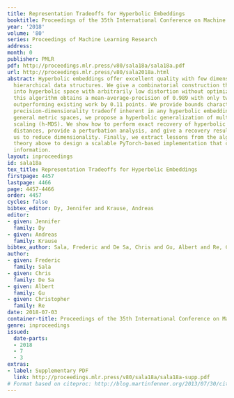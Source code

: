 ```yaml
---
title: Representation Tradeoffs for Hyperbolic Embeddings
booktitle: Proceedings of the 35th International Conference on Machine Learning
year: '2018'
volume: '80'
series: Proceedings of Machine Learning Research
address: 
month: 0
publisher: PMLR
pdf: http://proceedings.mlr.press/v80/sala18a/sala18a.pdf
url: http://proceedings.mlr.press/v80/sala2018a.html
abstract: Hyperbolic embeddings offer excellent quality with few dimensions when embedding
  hierarchical data structures. We give a combinatorial construction that embeds trees
  into hyperbolic space with arbitrarily low distortion without optimization. On WordNet,
  this algorithm obtains a mean-average-precision of 0.989 with only two dimensions,
  outperforming existing work by 0.11 points. We provide bounds characterizing the
  precision-dimensionality tradeoff inherent in any hyperbolic embedding. To embed
  general metric spaces, we propose a hyperbolic generalization of multidimensional
  scaling (h-MDS). We show how to perform exact recovery of hyperbolic points from
  distances, provide a perturbation analysis, and give a recovery result that enables
  us to reduce dimensionality. Finally, we extract lessons from the algorithms and
  theory above to design a scalable PyTorch-based implementation that can handle incomplete
  information.
layout: inproceedings
id: sala18a
tex_title: Representation Tradeoffs for Hyperbolic Embeddings
firstpage: 4457
lastpage: 4466
page: 4457-4466
order: 4457
cycles: false
bibtex_editor: Dy, Jennifer and Krause, Andreas
editor:
- given: Jennifer
  family: Dy
- given: Andreas
  family: Krause
bibtex_author: Sala, Frederic and De Sa, Chris and Gu, Albert and Re, Christopher
author:
- given: Frederic
  family: Sala
- given: Chris
  family: De Sa
- given: Albert
  family: Gu
- given: Christopher
  family: Re
date: 2018-07-03
container-title: Proceedings of the 35th International Conference on Machine Learning
genre: inproceedings
issued:
  date-parts:
  - 2018
  - 7
  - 3
extras:
- label: Supplementary PDF
  link: http://proceedings.mlr.press/v80/sala18a/sala18a-supp.pdf
# Format based on citeproc: http://blog.martinfenner.org/2013/07/30/citeproc-yaml-for-bibliographies/
---
```

